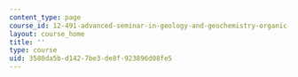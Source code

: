 ```yaml
---
content_type: page
course_id: 12-491-advanced-seminar-in-geology-and-geochemistry-organic-geochemistry-fall-2005
layout: course_home
title: ''
type: course
uid: 3580da5b-d142-7be3-de8f-923896d08fe5
---
```

